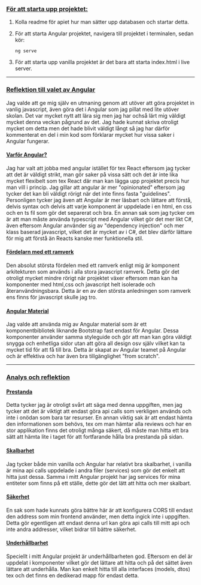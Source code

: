 ### <ins> För att starta upp projektet: </ins>

1. Kolla readme för apiet hur man sätter upp databasen och startar detta.


2. För att starta Angular projektet, navigera till projektet i terminalen, sedan kör:
    
    ```
   ng serve
   ```
   
3. För att starta upp vanilla projektet är det bara att starta index.html i live server.

------

### <ins> Reflektion till valet av Angular </ins>

Jag valde att ge mig själv en utmaning genom att utöver att göra projektet in vanlig javascript, 
    även göra det i Angular som jag pillat med lite utöver skolan.  Det var mycket nytt att lära sig men 
    jag har ochså lärt mig väldigt mycket denna veckan pågrund av det. Jag hade kunnat skriva otroligt 
    mycket om detta men det hade blivit väldigt långt så jag har därför kommenterat en del i min kod 
    som förklarar mycket hur vissa saker i Angular fungerar.



#### <ins> Varför Angular? </ins>
Jag har valt att jobba med angular istället för tex React eftersom jag tycker att det är väldigt strikt, 
    man gör saker på vissa sätt och det är inte lika mycket flexibelt som tex React där man kan lägga upp
    projektet precis hur man vill i princip. Jag gillar att angular är mer "opinionated" eftersom jag 
    tycker det kan bli väldigt rörigt när det inte finns fasta "guidelines". Personligen tycker jag 
    även att Angular är mer läsbart och lättare att förstå, delvis syntax och delvis att varje 
    komponent är uppdelade i en html, en css och en ts fil som gör det separerat och bra. En annan sak 
    som jag tycker om är att man måste använda typescript med Angular vilket gör det mer likt C#, även 
    eftersom Angular använder sig av "dependency injection" och mer klass baserad javascript, vilket det 
    är mycket av i C#, det blev därför lättare för mig att förstå än Reacts kanske mer funktionella stil.


#### <ins> Fördelarn med ett ramverk </ins>
Den absolut största fördelen med ett ramverk enligt mig är komponent arkitekturen som används i alla 
    stora javascript ramverk. Detta gör det otroligt mycket mindre rörigt när projektet växer eftersom 
    man kan ha komponenter med html,css och javascript helt isolerade och återanvändningsbara. Detta är 
    en av den största anledningen som ramverk ens finns för javascript skulle jag tro.

#### <ins> Angular Material </ins>
Jag valde att använda mig av Angular material som är ett komponentbibliotek liknande Bootstrap fast endast 
för Angular. Dessa komponenter använder samma styleguide och gör att man kan göra väldigt snygga och enhetliga 
sidor utan att göra all design osv själv vilket kan ta mycket tid för att få till bra. Detta är skapat av Angular 
teamet på Angular och är effektiva och har även bra tillgänglighet "from scratch".

--------

### <ins> Analys och reflektion </ins>

#### <ins> Prestanda </ins>
Detta tycker jag är otroligt svårt att säga med denna uppgiften, men jag tycker att det är viktigt att 
endast göra api calls som verkligen används och inte i onödan som bara tar resurser. En annan viktig sak 
är att endast hämta den informationen som behövs, tex om man hämtar alla reviews och har en stor applikation
finns det otroligt många säkert, då måste man hitta ett bra sätt att hämta lite i taget för att fortfarande 
hålla bra prestanda på sidan.

#### <ins> Skalbarhet </ins>
Jag tycker både min vanilla och Angular har relativt bra skalbarhet, i vanilla är mina api calls uppdelade 
i andra filer (services) som gör det enkelt att hitta just dessa. Samma i mitt Angular projekt har jag 
services för mina entiteter som finns på ett ställe, dette gör det lätt att hitta och mer skalbart.

#### <ins> Säkerhet </ins> 
En sak som hade kunnats göra bättre här är att konfigurera CORS till endast den address som min frontend 
använder, men detta ingick inte i uppgiften. Detta gör egentligen att endast denna url kan göra api calls 
till mitt api och inte andra addresser, vilket bidrar till bättre säkerhet.

#### <ins> Underhållbarhet </ins> 
Speciellt i mitt Angular projekt är underhållbarheten god. Eftersom en del är uppdelat i komponenter vilket 
gör det lättare att hitta och på det sättet även lättare att underhålla. Man kan enkelt hitta till alla 
interfaces (models, dtos) tex och det finns en dedikerad mapp för endast detta.


